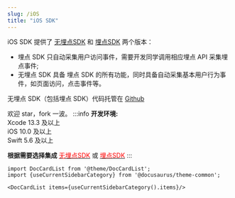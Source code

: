 ```yaml
---
slug: /iOS
title: "iOS SDK"
---
```


iOS SDK 提供了 [无埋点SDK](/docs/ios/Introduce#无埋点-sdk-集成) 和 [埋点SDK](/docs/ios/Introduce#埋点-sdk-集成) 两个版本：
* 埋点 SDK 只自动采集用户访问事件，需要开发同学调用相应埋点 API 采集埋点事件;
* 无埋点 SDK 具备 埋点 SDK 的所有功能，同时具备自动采集基本用户行为事件，如页面访问，点击事件等。

无埋点 SDK（包括埋点 SDK）代码托管在 [Github](https://github.com/growingio/growingio-sdk-ios-autotracker)

欢迎 star，fork 一波。
:::info
**开发环境:** <br/>
Xcode 13.3 及以上  
iOS 10.0 及以上  
Swift 5.6 及以上

**根据需要选择集成** [<font color='red'>无埋点SDK</font>](/docs/ios/Introduce#无埋点-sdk-集成)  或 [<font color='red'>埋点SDK</font>](/docs/ios/Introduce#埋点-sdk-集成)
:::


```mdx-code-block
import DocCardList from '@theme/DocCardList';
import {useCurrentSidebarCategory} from '@docusaurus/theme-common';

<DocCardList items={useCurrentSidebarCategory().items}/>
```
